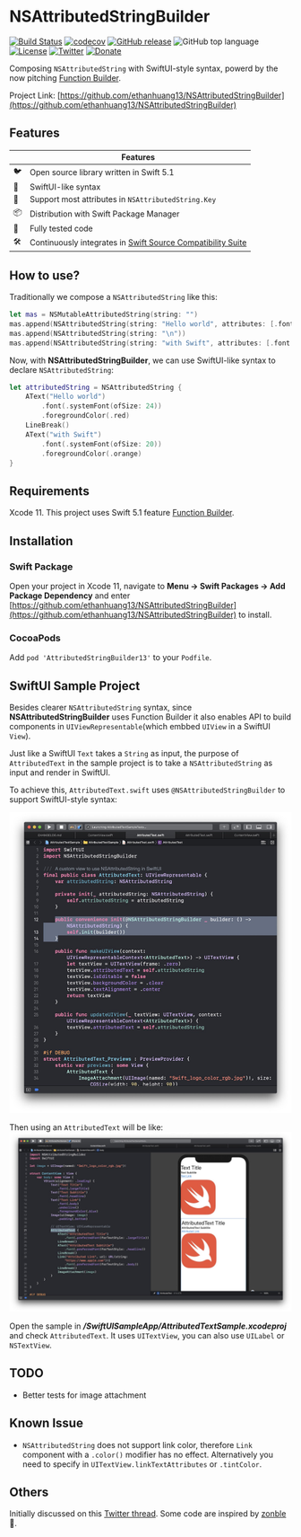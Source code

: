 # NSAttributedStringBuilder
[![Build Status](https://github.com/ethanhuang13/NSAttributedStringBuilder/workflows/Swift/badge.svg)](https://github.com/ethanhuang13/NSAttributedStringBuilder/actions?workflow=Swift)
[![codecov](https://codecov.io/gh/ethanhuang13/NSAttributedStringBuilder/branch/master/graph/badge.svg)](https://codecov.io/gh/ethanhuang13/NSAttributedStringBuilder)
[![GitHub release](https://img.shields.io/github/release/ethanhuang13/nsattributedstringbuilder.svg)]()
![GitHub top language](https://img.shields.io/github/languages/top/ethanhuang13/nsattributedstringbuilder.svg)
[![License](https://img.shields.io/github/license/ethanhuang13/nsattributedstringbuilder.svg)](https://github.com/ethanhuang13/ladybug/blob/master/LICENSE)
[![Twitter](https://img.shields.io/badge/Twitter-%40ethanhuang13-blue.svg)](https://twitter.com/ethanhuang13)
[![Donate](https://img.shields.io/badge/Donate-PayPal-green.svg)](https://paypal.me/ethanhuang13) 

Composing `NSAttributedString` with SwiftUI-style syntax, powerd by the now pitching [Function Builder](https://forums.swift.org/t/function-builders/25167).

Project Link: [https://github.com/ethanhuang13/NSAttributedStringBuilder](https://github.com/ethanhuang13/NSAttributedStringBuilder)

## Features

| | Features |
| --- | --- |
| 🐦 | Open source library written in Swift 5.1 |
| 🍬 | SwiftUI-like syntax |
| 💪 | Support most attributes in `NSAttributedString.Key` |
| 📦 | Distribution with Swift Package Manager |
| 🧪 | Fully tested code |
| 🛠 | Continuously integrates in [Swift Source Compatibility Suite](https://github.com/apple/swift-source-compat-suite/pull/373) |

## How to use?

Traditionally we compose a `NSAttributedString` like this:

```Swift
let mas = NSMutableAttributedString(string: "")
mas.append(NSAttributedString(string: "Hello world", attributes: [.font: UIFont.systemFont(ofSize: 24), .foregroundColor: UIColor.red]))
mas.append(NSAttributedString(string: "\n"))
mas.append(NSAttributedString(string: "with Swift", attributes: [.font: UIFont.systemFont(ofSize: 20), .foregroundColor: UIColor.orange]))

```
Now, with **NSAttributedStringBuilder**, we can use SwiftUI-like syntax to declare `NSAttributedString`:

```Swift
let attributedString = NSAttributedString {
    AText("Hello world")
        .font(.systemFont(ofSize: 24))
        .foregroundColor(.red)
    LineBreak()
    AText("with Swift")
        .font(.systemFont(ofSize: 20))
        .foregroundColor(.orange)
}

```

## Requirements
Xcode 11. This project uses Swift 5.1 feature [Function Builder](https://forums.swift.org/t/function-builders/25167).

## Installation

### Swift Package
Open your project in Xcode 11, navigate to **Menu -> Swift Packages -> Add Package Dependency** and enter [https://github.com/ethanhuang13/NSAttributedStringBuilder](https://github.com/ethanhuang13/NSAttributedStringBuilder) to install.

### CocoaPods
Add `pod 'AttributedStringBuilder13'` to your `Podfile`. 

## SwiftUI Sample Project
Besides clearer `NSAttributedString` syntax, since **NSAttributedStringBuilder** uses Function Builder it also enables API to build components in `UIViewRepresentable`(which embbed `UIView` in a SwiftUI `View`).

Just like a SwiftUI `Text` takes a `String` as input, the purpose of `AttributedText` in the sample project is to take a `NSAttributedString` as input and render in SwiftUI.

To achieve this, `AttributedText.swift` uses `@NSAttributedStringBuilder` to support SwiftUI-style syntax:

![AttributedText.swift](demo2.jpg)

Then using an `AttributedText` will be like:
![ContentView.swift](demo.jpg)

Open the sample in ***/SwiftUISampleApp/AttributedTextSample.xcodeproj*** and check `AttributedText`. It uses `UITextView`, you can also use `UILabel` or `NSTextView`. 

## TODO
* Better tests for image attachment

## Known Issue
* `NSAttributedString` does not support link color, therefore `Link` component with a `.color()` modifier has no effect. Alternatively you need to specify in `UITextView.linkTextAttributes` or `.tintColor`. 

## Others
Initially discussed on this [Twitter thread](https://twitter.com/ethanhuang13/status/1148135534826442752). Some code are inspired by [zonble](https://github.com/zonble/NSAttributedStringBuilder)🙏.
